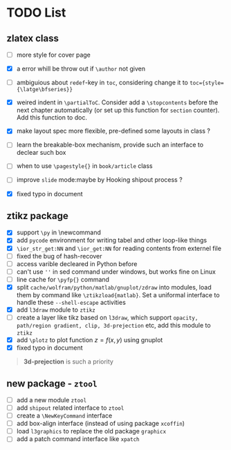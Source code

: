 # TODO List

## zlatex class
- [ ] more style for cover page
- [x] a error whill be throw out if `\author` not given
- [ ] ambiguious about `redef`-key in `toc`, considering change it to `toc={style={\latge\bfseries}}`
- [x] weired indent in  `\partialToC`. Consider add a `\stopcontents` before the next chapter automatically (or set up this function for `section` counter). Add this function to doc. 
- [x] make layout spec more flexible, pre-defined some layouts in class ?
- [ ] learn the breakable-box mechanism, provide such an interface to declear such box
- [ ] when to use `\pagestyle{}` in `book/article` class
- [ ] improve `slide` mode:maybe by Hooking shipout process ?
- [x] fixed typo in document 


## ztikz package
- [x] support `\py` in \newcommand
- [x] add `pycode` environment for writing tabel and other loop-like things
- [x] `\ior_str_get:NN` and `\ior_get:NN` for reading contents from externel file
- [ ] fixed the bug of hash-recover
- [ ] access varible decleared in Python before
- [ ] can't use `''` in sed command under windows, but works fine on Linux
- [ ] line cache for `\pyfp{}` command
- [x] split `cache/wolfram/python/matlab/gnuplot/zdraw` into modules, load them by command like `\ztikzload{matlab}`. Set a uniformal interface to handle these `--shell-escape` activities
- [x] add `l3draw` module to `ztikz`
- [ ] create a layer like tikz based on `l3draw`, which support `opacity, path/region gradient, clip, 3d-prejection` etc, add this module to `ztikz`
- [x] add `\plotz` to plot function $z=f(x,y)$ using gnuplot 
- [x] fixed typo in document

> **3d-prejection** is such a priority


## new package - `ztool`
- [ ] add a new module `ztool`
- [ ] add `shipout` related interface to `ztool`
- [ ] create a `\NewKeyCommand` interface
- [ ] add box-align interface (instead of using package `xcoffin`)
- [ ] load `l3graphics` to replace the old package `graphicx`
- [ ] add a patch command interface like `xpatch`